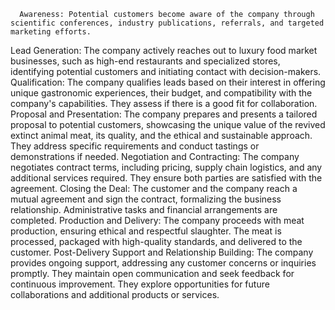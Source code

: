       Awareness: Potential customers become aware of the company through scientific conferences, industry publications, referrals, and targeted marketing efforts.
Lead Generation: The company actively reaches out to luxury food market businesses, such as high-end restaurants and specialized stores, identifying potential customers and initiating contact with decision-makers.
Qualification: The company qualifies leads based on their interest in offering unique gastronomic experiences, their budget, and compatibility with the company's capabilities. They assess if there is a good fit for collaboration.
Proposal and Presentation: The company prepares and presents a tailored proposal to potential customers, showcasing the unique value of the revived extinct animal meat, its quality, and the ethical and sustainable approach. They address specific requirements and conduct tastings or demonstrations if needed.
Negotiation and Contracting: The company negotiates contract terms, including pricing, supply chain logistics, and any additional services required. They ensure both parties are satisfied with the agreement.
Closing the Deal: The customer and the company reach a mutual agreement and sign the contract, formalizing the business relationship. Administrative tasks and financial arrangements are completed.
Production and Delivery: The company proceeds with meat production, ensuring ethical and respectful slaughter. The meat is processed, packaged with high-quality standards, and delivered to the customer.
Post-Delivery Support and Relationship Building: The company provides ongoing support, addressing any customer concerns or inquiries promptly. They maintain open communication and seek feedback for continuous improvement. They explore opportunities for future collaborations and additional products or services.

